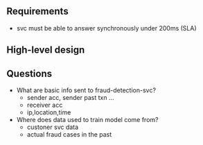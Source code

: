 ## Requirements
- svc must be able to answer synchronously under 200ms (SLA)

## High-level design

## Questions
- What are basic info sent to fraud-detection-svc?
    - sender acc, sender past txn ...
    - receiver acc
    - ip,location,time
- Where does data used to train model come from?
    - custoner svc data
    - actual fraud cases in the past